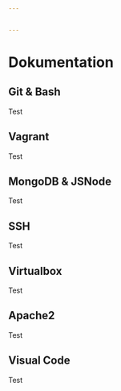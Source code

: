 ```yaml
---


---
```


<h1 id="dokumentation">Dokumentation</h1>
<h2 id="git--bash">Git &amp; Bash</h2>
<p>Test</p>
<h2 id="vagrant">Vagrant</h2>
<p>Test</p>
<h2 id="mongodb--jsnode">MongoDB &amp; JSNode</h2>
<p>Test</p>
<h2 id="ssh">SSH</h2>
<p>Test</p>
<h2 id="virtualbox">Virtualbox</h2>
<p>Test</p>
<h2 id="apache2">Apache2</h2>
<p>Test</p>
<h2 id="visual-code">Visual Code</h2>
<p>Test</p>

